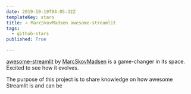 ```yaml
---
date: 2019-10-19T04:05:32Z
templateKey: stars
title: ⭐ MarcSkovMadsen awesome-streamlit
tags:
  - github-stars
published: True

---
```


[awesome-streamlit](https://github.com/MarcSkovMadsen/awesome-streamlit) by [MarcSkovMadsen](https://github.com/MarcSkovMadsen) is a game-changer in its space. Excited to see how it evolves.

The purpose of this project is to share knowledge on how awesome Streamlit is and can be
